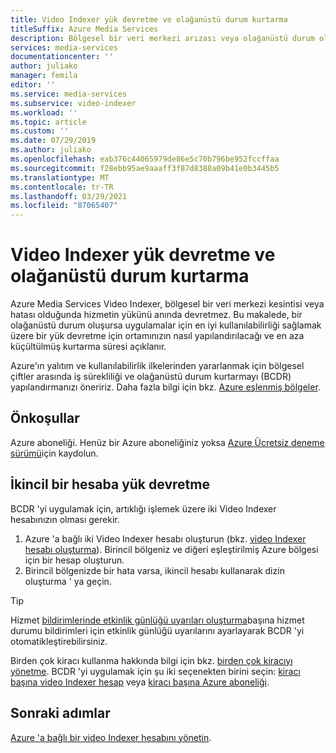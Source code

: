 ```yaml
---
title: Video Indexer yük devretme ve olağanüstü durum kurtarma
titleSuffix: Azure Media Services
description: Bölgesel bir veri merkezi arızası veya olağanüstü durum oluşursa ikincil Video Indexer hesabına yük devretmeyi öğrenin.
services: media-services
documentationcenter: ''
author: juliako
manager: femila
editor: ''
ms.service: media-services
ms.subservice: video-indexer
ms.workload: ''
ms.topic: article
ms.custom: ''
ms.date: 07/29/2019
ms.author: juliako
ms.openlocfilehash: eab376c44065979de86e5c70b796be952fccffaa
ms.sourcegitcommit: f28ebb95ae9aaaff3f87d8388a09b41e0b3445b5
ms.translationtype: MT
ms.contentlocale: tr-TR
ms.lasthandoff: 03/29/2021
ms.locfileid: "87065407"
---
```

# <a name="video-indexer-failover-and-disaster-recovery"></a>Video Indexer yük devretme ve olağanüstü durum kurtarma

Azure Media Services Video Indexer, bölgesel bir veri merkezi kesintisi veya hatası olduğunda hizmetin yükünü anında devretmez. Bu makalede, bir olağanüstü durum oluşursa uygulamalar için en iyi kullanılabilirliği sağlamak üzere bir yük devretme için ortamınızın nasıl yapılandırılacağı ve en aza küçültülmüş kurtarma süresi açıklanır.

Azure'ın yalıtım ve kullanılabilirlik ilkelerinden yararlanmak için bölgesel çiftler arasında iş sürekliliği ve olağanüstü durum kurtarmayı (BCDR) yapılandırmanızı öneririz. Daha fazla bilgi için bkz. [Azure eşlenmiş bölgeler](../../best-practices-availability-paired-regions.md).

## <a name="prerequisites"></a>Önkoşullar

Azure aboneliği. Henüz bir Azure aboneliğiniz yoksa [Azure Ücretsiz deneme sürümü](https://azure.microsoft.com/free/)için kaydolun.

## <a name="failover-to-a-secondary-account"></a>İkincil bir hesaba yük devretme

BCDR 'yi uygulamak için, artıklığı işlemek üzere iki Video Indexer hesabınızın olması gerekir.

1. Azure 'a bağlı iki Video Indexer hesabı oluşturun (bkz. [video Indexer hesabı oluşturma](connect-to-azure.md)). Birincil bölgeniz ve diğeri eşleştirilmiş Azure bölgesi için bir hesap oluşturun.
1. Birincil bölgenizde bir hata varsa, ikincil hesabı kullanarak dizin oluşturma ' ya geçin.

> [!TIP]
> Hizmet [bildirimlerinde etkinlik günlüğü uyarıları oluşturma](../../service-health/alerts-activity-log-service-notifications-portal.md)başına hizmet durumu bildirimleri için etkinlik günlüğü uyarılarını ayarlayarak BCDR 'yi otomatikleştirebilirsiniz.

Birden çok kiracı kullanma hakkında bilgi için bkz. [birden çok kiracıyı yönetme](manage-multiple-tenants.md). BCDR 'yi uygulamak için şu iki seçenekten birini seçin: [kiracı başına video Indexer hesap](manage-multiple-tenants.md#video-indexer-account-per-tenant) veya [kiracı başına Azure aboneliği](manage-multiple-tenants.md#azure-subscription-per-tenant).

## <a name="next-steps"></a>Sonraki adımlar

[Azure 'a bağlı bir video Indexer hesabını yönetin](manage-account-connected-to-azure.md).
